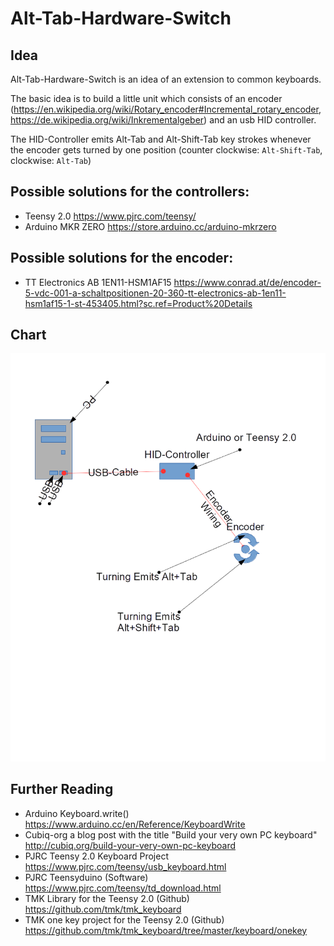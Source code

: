 # Alt-Tab-Hardware-Switch

## Idea

Alt-Tab-Hardware-Switch is an idea of an extension to common keyboards.

The basic idea is to build a little unit which consists of an encoder (https://en.wikipedia.org/wiki/Rotary_encoder#Incremental_rotary_encoder, https://de.wikipedia.org/wiki/Inkrementalgeber) and an usb HID controller.

The HID-Controller emits Alt-Tab and Alt-Shift-Tab key strokes whenever the encoder gets turned by one position (counter clockwise: `Alt-Shift-Tab`, clockwise: `Alt-Tab`) 

## Possible solutions for the controllers:

* Teensy 2.0 https://www.pjrc.com/teensy/
* Arduino MKR ZERO https://store.arduino.cc/arduino-mkrzero

## Possible solutions for the encoder:

* TT Electronics AB 1EN11-HSM1AF15 https://www.conrad.at/de/encoder-5-vdc-001-a-schaltpositionen-20-360-tt-electronics-ab-1en11-hsm1af15-1-st-453405.html?sc.ref=Product%20Details

## Chart

![chart_1](chart_1.gif)

## Further Reading 

* Arduino Keyboard.write() https://www.arduino.cc/en/Reference/KeyboardWrite
* Cubiq-org a blog post with the title "Build your very own PC keyboard" http://cubiq.org/build-your-very-own-pc-keyboard
* PJRC Teensy 2.0 Keyboard Project https://www.pjrc.com/teensy/usb_keyboard.html
* PJRC Teensyduino (Software) https://www.pjrc.com/teensy/td_download.html
* TMK Library for the Teensy 2.0 (Github) https://github.com/tmk/tmk_keyboard
* TMK one key project for the Teensy 2.0 (Github) https://github.com/tmk/tmk_keyboard/tree/master/keyboard/onekey